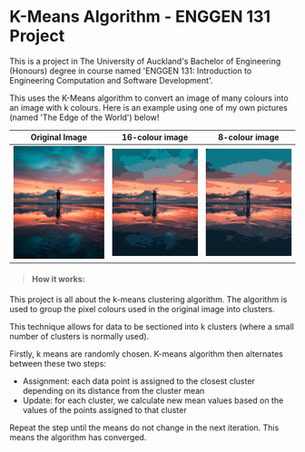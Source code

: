 # K-Means Algorithm - ENGGEN 131 Project
This is a project in The University of Auckland's Bachelor of Engineering (Honours) degree in course named 'ENGGEN 131: Introduction to Engineering Computation and Software Development'. 

This uses the K-Means algorithm to convert an image of many colours into an image with k colours. Here is an example using one of my own pictures (named 'The Edge of the World') below!

|Original Image | 16-colour image | 8-colour image |
|---| --- | --- |
|![Original Picture][picOriginal]|![16-colour image][pic16Colour]|![8-colour image][pic8Colour]

> #### How it works:
This project is all about the k-means clustering algorithm. The algorithm is used to group the pixel colours used in the original image into clusters.

This technique allows for data to be sectioned into k clusters (where a small number of clusters is normally used). 

Firstly, k means are randomly chosen. K-means algorithm then alternates between these two steps:

* Assignment: each data point is assigned to the closest cluster depending on its distance from the cluster mean
* Update: for each cluster, we calculate new mean values based on the values of the points assigned to that cluster

Repeat the step until the means do not change in the next iteration. This means the algorithm has converged.




[picOriginal]: https://github.com/MartinTiangco/KMeansAlgorithm-ENGGEN131/blob/master/Pictures/edgeOfTheWorld.JPG "Original picture"

[pic16Colour]: https://github.com/MartinTiangco/KMeansAlgorithm-ENGGEN131/blob/master/Pictures/16colouredgeOfTheWorld.jpg "Picture with 16 colours"

[pic8Colour]: https://github.com/MartinTiangco/KMeansAlgorithm-ENGGEN131/blob/master/Pictures/8colouredgeOfTheWorld.jpg "Picture with 8 colours"

